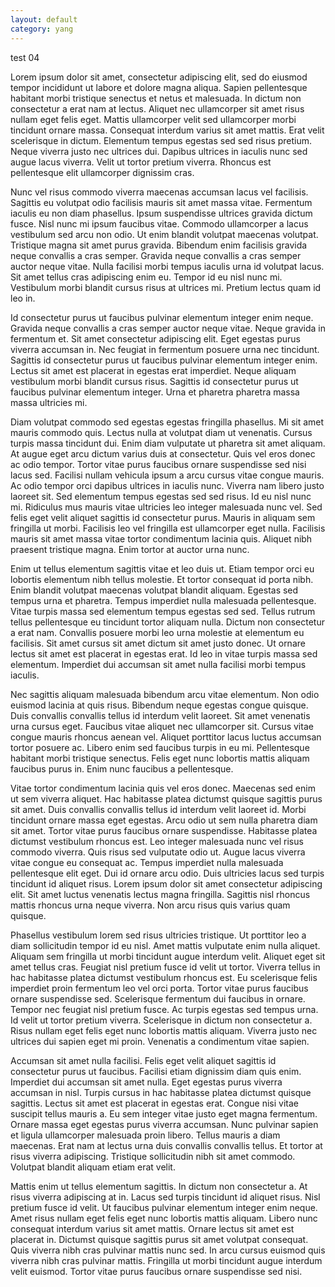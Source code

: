```yaml
---
layout: default
category: yang
---
```

test 04

Lorem ipsum dolor sit amet, consectetur adipiscing elit, sed do eiusmod tempor incididunt ut labore et dolore magna aliqua. Sapien pellentesque habitant morbi tristique senectus et netus et malesuada. In dictum non consectetur a erat nam at lectus. Aliquet nec ullamcorper sit amet risus nullam eget felis eget. Mattis ullamcorper velit sed ullamcorper morbi tincidunt ornare massa. Consequat interdum varius sit amet mattis. Erat velit scelerisque in dictum. Elementum tempus egestas sed sed risus pretium. Neque viverra justo nec ultrices dui. Dapibus ultrices in iaculis nunc sed augue lacus viverra. Velit ut tortor pretium viverra. Rhoncus est pellentesque elit ullamcorper dignissim cras.

Nunc vel risus commodo viverra maecenas accumsan lacus vel facilisis. Sagittis eu volutpat odio facilisis mauris sit amet massa vitae. Fermentum iaculis eu non diam phasellus. Ipsum suspendisse ultrices gravida dictum fusce. Nisl nunc mi ipsum faucibus vitae. Commodo ullamcorper a lacus vestibulum sed arcu non odio. Ut enim blandit volutpat maecenas volutpat. Tristique magna sit amet purus gravida. Bibendum enim facilisis gravida neque convallis a cras semper. Gravida neque convallis a cras semper auctor neque vitae. Nulla facilisi morbi tempus iaculis urna id volutpat lacus. Sit amet tellus cras adipiscing enim eu. Tempor id eu nisl nunc mi. Vestibulum morbi blandit cursus risus at ultrices mi. Pretium lectus quam id leo in.

Id consectetur purus ut faucibus pulvinar elementum integer enim neque. Gravida neque convallis a cras semper auctor neque vitae. Neque gravida in fermentum et. Sit amet consectetur adipiscing elit. Eget egestas purus viverra accumsan in. Nec feugiat in fermentum posuere urna nec tincidunt. Sagittis id consectetur purus ut faucibus pulvinar elementum integer enim. Lectus sit amet est placerat in egestas erat imperdiet. Neque aliquam vestibulum morbi blandit cursus risus. Sagittis id consectetur purus ut faucibus pulvinar elementum integer. Urna et pharetra pharetra massa massa ultricies mi.

Diam volutpat commodo sed egestas egestas fringilla phasellus. Mi sit amet mauris commodo quis. Lectus nulla at volutpat diam ut venenatis. Cursus turpis massa tincidunt dui. Enim diam vulputate ut pharetra sit amet aliquam. At augue eget arcu dictum varius duis at consectetur. Quis vel eros donec ac odio tempor. Tortor vitae purus faucibus ornare suspendisse sed nisi lacus sed. Facilisi nullam vehicula ipsum a arcu cursus vitae congue mauris. Ac odio tempor orci dapibus ultrices in iaculis nunc. Viverra nam libero justo laoreet sit. Sed elementum tempus egestas sed sed risus. Id eu nisl nunc mi. Ridiculus mus mauris vitae ultricies leo integer malesuada nunc vel. Sed felis eget velit aliquet sagittis id consectetur purus. Mauris in aliquam sem fringilla ut morbi. Facilisis leo vel fringilla est ullamcorper eget nulla. Facilisis mauris sit amet massa vitae tortor condimentum lacinia quis. Aliquet nibh praesent tristique magna. Enim tortor at auctor urna nunc.

Enim ut tellus elementum sagittis vitae et leo duis ut. Etiam tempor orci eu lobortis elementum nibh tellus molestie. Et tortor consequat id porta nibh. Enim blandit volutpat maecenas volutpat blandit aliquam. Egestas sed tempus urna et pharetra. Tempus imperdiet nulla malesuada pellentesque. Vitae turpis massa sed elementum tempus egestas sed sed. Tellus rutrum tellus pellentesque eu tincidunt tortor aliquam nulla. Dictum non consectetur a erat nam. Convallis posuere morbi leo urna molestie at elementum eu facilisis. Sit amet cursus sit amet dictum sit amet justo donec. Ut ornare lectus sit amet est placerat in egestas erat. Id leo in vitae turpis massa sed elementum. Imperdiet dui accumsan sit amet nulla facilisi morbi tempus iaculis.

Nec sagittis aliquam malesuada bibendum arcu vitae elementum. Non odio euismod lacinia at quis risus. Bibendum neque egestas congue quisque. Duis convallis convallis tellus id interdum velit laoreet. Sit amet venenatis urna cursus eget. Faucibus vitae aliquet nec ullamcorper sit. Cursus vitae congue mauris rhoncus aenean vel. Aliquet porttitor lacus luctus accumsan tortor posuere ac. Libero enim sed faucibus turpis in eu mi. Pellentesque habitant morbi tristique senectus. Felis eget nunc lobortis mattis aliquam faucibus purus in. Enim nunc faucibus a pellentesque.

Vitae tortor condimentum lacinia quis vel eros donec. Maecenas sed enim ut sem viverra aliquet. Hac habitasse platea dictumst quisque sagittis purus sit amet. Duis convallis convallis tellus id interdum velit laoreet id. Morbi tincidunt ornare massa eget egestas. Arcu odio ut sem nulla pharetra diam sit amet. Tortor vitae purus faucibus ornare suspendisse. Habitasse platea dictumst vestibulum rhoncus est. Leo integer malesuada nunc vel risus commodo viverra. Quis risus sed vulputate odio ut. Augue lacus viverra vitae congue eu consequat ac. Tempus imperdiet nulla malesuada pellentesque elit eget. Dui id ornare arcu odio. Duis ultricies lacus sed turpis tincidunt id aliquet risus. Lorem ipsum dolor sit amet consectetur adipiscing elit. Sit amet luctus venenatis lectus magna fringilla. Sagittis nisl rhoncus mattis rhoncus urna neque viverra. Non arcu risus quis varius quam quisque.

Phasellus vestibulum lorem sed risus ultricies tristique. Ut porttitor leo a diam sollicitudin tempor id eu nisl. Amet mattis vulputate enim nulla aliquet. Aliquam sem fringilla ut morbi tincidunt augue interdum velit. Aliquet eget sit amet tellus cras. Feugiat nisl pretium fusce id velit ut tortor. Viverra tellus in hac habitasse platea dictumst vestibulum rhoncus est. Eu scelerisque felis imperdiet proin fermentum leo vel orci porta. Tortor vitae purus faucibus ornare suspendisse sed. Scelerisque fermentum dui faucibus in ornare. Tempor nec feugiat nisl pretium fusce. Ac turpis egestas sed tempus urna. Id velit ut tortor pretium viverra. Scelerisque in dictum non consectetur a. Risus nullam eget felis eget nunc lobortis mattis aliquam. Viverra justo nec ultrices dui sapien eget mi proin. Venenatis a condimentum vitae sapien.

Accumsan sit amet nulla facilisi. Felis eget velit aliquet sagittis id consectetur purus ut faucibus. Facilisi etiam dignissim diam quis enim. Imperdiet dui accumsan sit amet nulla. Eget egestas purus viverra accumsan in nisl. Turpis cursus in hac habitasse platea dictumst quisque sagittis. Lectus sit amet est placerat in egestas erat. Congue nisi vitae suscipit tellus mauris a. Eu sem integer vitae justo eget magna fermentum. Ornare massa eget egestas purus viverra accumsan. Nunc pulvinar sapien et ligula ullamcorper malesuada proin libero. Tellus mauris a diam maecenas. Erat nam at lectus urna duis convallis convallis tellus. Et tortor at risus viverra adipiscing. Tristique sollicitudin nibh sit amet commodo. Volutpat blandit aliquam etiam erat velit.

Mattis enim ut tellus elementum sagittis. In dictum non consectetur a. At risus viverra adipiscing at in. Lacus sed turpis tincidunt id aliquet risus. Nisl pretium fusce id velit. Ut faucibus pulvinar elementum integer enim neque. Amet risus nullam eget felis eget nunc lobortis mattis aliquam. Libero nunc consequat interdum varius sit amet mattis. Ornare lectus sit amet est placerat in. Dictumst quisque sagittis purus sit amet volutpat consequat. Quis viverra nibh cras pulvinar mattis nunc sed. In arcu cursus euismod quis viverra nibh cras pulvinar mattis. Fringilla ut morbi tincidunt augue interdum velit euismod. Tortor vitae purus faucibus ornare suspendisse sed nisi.
